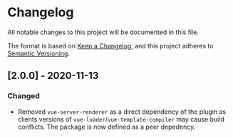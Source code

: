 # Changelog

All notable changes to this project will be documented in this file.

The format is based on [Keep a Changelog](https://keepachangelog.com/en/1.0.0/), and this project adheres to [Semantic Versioning](https://semver.org/spec/v2.0.0.html).

## [2.0.0] - 2020-11-13

### Changed

- Removed `vue-server-renderer` as a direct dependency of the plugin as clients versions of `vue-loader`/`vue-template-compiler` may cause build conflicts. The package is now defined as a peer depedency.

